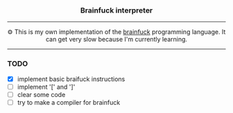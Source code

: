 <h3 align="center">Brainfuck interpreter</h3>

---

<p align="center">⚙️ This is my own implementation of the <a href="https://en.wikipedia.org/wiki/Brainfuck">brainfuck</a> programming language. It can get very slow because I'm currently learning.</p>

---

### TODO
- [x] implement basic braifuck instructions
- [ ] implement '[' and ']'
- [ ] clear some code
- [ ] try to make a compiler for brainfuck
